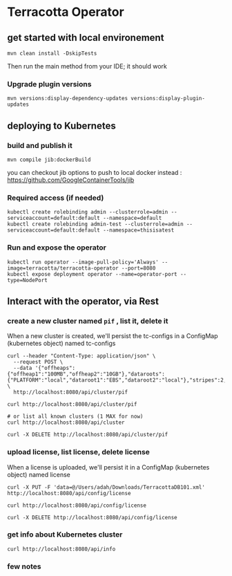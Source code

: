 # Terracotta Operator

## get started with local environement

    mvn clean install -DskipTests

Then run the main method from your IDE; it should work

### Upgrade plugin versions

    mvn versions:display-dependency-updates versions:display-plugin-updates

## deploying to Kubernetes


### build and publish it
    mvn compile jib:dockerBuild

you can checkout jib options to push to local docker instead :
    https://github.com/GoogleContainerTools/jib

### Required access (if needed)

```
kubectl create rolebinding admin --clusterrole=admin --serviceaccount=default:default --namespace=default
kubectl create rolebinding admin-test --clusterrole=admin --serviceaccount=default:default --namespace=thisisatest
```

### Run and expose the operator

```
kubectl run operator --image-pull-policy='Always' --image=terracotta/terracotta-operator --port=8080
kubectl expose deployment operator --name=operator-port --type=NodePort
```

## Interact with the operator, via Rest

### create a new cluster named `pif` , list it, delete it

When a new cluster is created, we'll persist the tc-configs in a ConfigMap (kubernetes object) named tc-configs
    
    curl --header "Content-Type: application/json" \
      --request POST \
      --data '{"offheaps":{"offheap1":"100MB","offheap2":"10GB"},"dataroots":{"PLATFORM":"local","dataroot1":"EBS","dataroot2":"local"},"stripes":2,"serversPerStripe":2,"clientReconnectWindow":20}' \
      http://localhost:8080/api/cluster/pif

    curl http://localhost:8080/api/cluster/pif
    
    # or list all known clusters (1 MAX for now)
    curl http://localhost:8080/api/cluster

    curl -X DELETE http://localhost:8080/api/cluster/pif


### upload license, list license, delete license

When a license is uploaded, we'll persist it in a ConfigMap (kubernetes object) named license

    curl -X PUT -F 'data=@/Users/adah/Downloads/TerracottaDB101.xml' http://localhost:8080/api/config/license
    
    curl http://localhost:8080/api/config/license
    
    curl -X DELETE http://localhost:8080/api/config/license

### get info about Kubernetes cluster

    curl http://localhost:8080/api/info

### few notes

